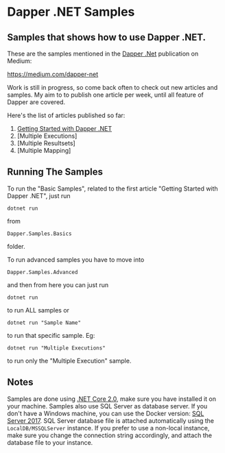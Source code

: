 # Dapper .NET Samples
## Samples that shows how to use Dapper .NET.

These are the samples mentioned in the [Dapper .Net](https://github.com/StackExchange/Dapper) publication on Medium:

https://medium.com/dapper-net

Work is still in progress, so come back often to check out new articles and samples. My aim to to publish one article per week, until all feature of Dapper are covered.

Here's the list of articles published so far:

 1. [Getting Started with Dapper .NET](https://medium.com/dapper-net/get-started-with-dapper-net-591592c335aa)
 2. [Multiple Executions]
 3. [Multiple Resultsets]
 4. [Multiple Mapping]

## Running The Samples

To run the "Basic Samples", related to the first article "Getting Started with Dapper .NET", just run 

```dotnet run```

from 

```Dapper.Samples.Basics```

folder.

To run advanced samples you have to move into 

```Dapper.Samples.Advanced```

and then from here you can just run

```dotnet run```

to run ALL samples or 

```dotnet run "Sample Name"```

to run that specific sample. Eg:

```dotnet run "Multiple Executions"```

to run only the "Multiple Execution" sample.

## Notes

Samples are done using [.NET Core 2.0](https://www.microsoft.com/net/download/windows), make sure you have installed it on your machine.
Samples also use SQL Server as database server. If you don't have a Windows machine, you can use the Docker version: [SQL Server 2017](https://www.microsoft.com/en-us/sql-server/sql-server-2017). 
SQL Server database file is attached automatically using the `LocalDB/MSSQLServer` instance. If you prefer to use a non-local instance, make sure you change the connection string accordingly, and attach the database file to your instance.
